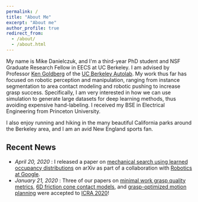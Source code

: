 ```yaml
---
permalink: /
title: "About Me"
excerpt: "About me"
author_profile: true
redirect_from: 
  - /about/
  - /about.html
---
```


My name is Mike Danielczuk, and I'm a third-year PhD student and NSF Graduate Research Fellow in EECS at UC Berkeley.
I am advised by Professor [Ken Goldberg](http://goldberg.berkeley.edu/) of the [UC Berkeley Autolab](http://autolab.berkeley.edu/).
My work thus far has focused on robotic perception and manipulation, ranging from instance segmentation to area contact modeling and robotic pushing to increase grasp success. Specifically, I am very interested in how we can use simulation to generate large datasets for deep learning methods, thus avoiding expensive hand-labeling. I received my BSE in Electrical Engineering from Princeton University.

I also enjoy running and hiking in the many beautiful California parks around the Berkeley area, and I am an avid New England sports fan.

Recent News
-------
* *April 20, 2020* : I released a paper on [mechanical search using learned occupancy distributions](https://mjd3.github.io/publications/2020-xray) on arXiv as part of a collaboration with [Robotics at Google](http://g.co/robotics).
* *January 21, 2020* : Three of our papers on [minimal work grasp quality metrics](https://mjd3.github.io/publications/2020-min-work), [6D friction cone contact models](https://mjd3.github.io/publications/2020-6dfc), and [grasp-optimized motion planning](https://mjd3.github.io/publications/2020-gomp) were accepted to [ICRA 2020](https://www.icra2020.org/)!
